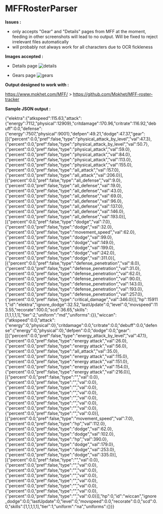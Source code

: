 # MFFRosterParser

**Issues :**
- only accepts "Gear" and "Details" pages from MFF at the moment, feeding in other screenshots will lead to no output. Will be fixed to reject irrelevant files automatically
- will probably not always work for all characters due to OCR fickleness

**Images accepted :**
- Details page
![details](http://i.imgur.com/FKwpuFI.png)

- Gears page
![gears](http://i.imgur.com/yXNrrka.png)

**Output designed to work with :**

https://www.mokhet.com/MFF/ > https://github.com/Mokhet/MFF-roster-tracker

**Sample JSON output :**

{"elektra":{"atkspeed":115.63,"attack":{"energy":7112,"physical":12909},"critdamage":170.96,"critrate":116.92,"debuff":0.0,"defense":{"energy":7507,"physical":9001},"defpen":49.21,"dodge":47.37,"gear":[[{"percent":0.0,"pref":false,"type":"physical_attack_by_level","val":47.3},{"percent":0.0,"pref":false,"type":"physical_attack_by_level","val":50.7},{"percent":0.0,"pref":false,"type":"physical_attack","val":59.0},{"percent":0.0,"pref":false,"type":"physical_attack","val":84.0},{"percent":0.0,"pref":false,"type":"physical_attack","val":113.0},{"percent":0.0,"pref":false,"type":"physical_attack","val":155.0},{"percent":0.0,"pref":false,"type":"all_attack","val":157.0},{"percent":0.0,"pref":false,"type":"all_attack","val":206.0}],[{"percent":0.0,"pref":false,"type":"all_defense","val":9.0},{"percent":0.0,"pref":false,"type":"all_defense","val":19.0},{"percent":0.0,"pref":false,"type":"all_defense","val":43.0},{"percent":0.0,"pref":false,"type":"all_defense","val":69.0},{"percent":0.0,"pref":false,"type":"all_defense","val":96.0},{"percent":0.0,"pref":false,"type":"all_defense","val":137.0},{"percent":0.0,"pref":false,"type":"all_defense","val":146.0},{"percent":0.0,"pref":false,"type":"all_defense","val":193.0}],[{"percent":0.0,"pref":false,"type":"dodge","val":7.0},{"percent":0.0,"pref":false,"type":"dodge","val":32.0},{"percent":0.0,"pref":false,"type":"movement_speed","val":62.0},{"percent":0.0,"pref":false,"type":"dodge","val":99.0},{"percent":0.0,"pref":false,"type":"dodge","val":149.0},{"percent":0.0,"pref":false,"type":"dodge","val":199.0},{"percent":0.0,"pref":false,"type":"dodge","val":242.0},{"percent":0.0,"pref":false,"type":"dodge","val":311.0}],[{"percent":0.0,"pref":false,"type":"defense_penetration","val":8.0},{"percent":0.0,"pref":false,"type":"defense_penetration","val":31.0},{"percent":0.0,"pref":false,"type":"defense_penetration","val":62.0},{"percent":0.0,"pref":false,"type":"defense_penetration","val":90.0},{"percent":0.0,"pref":false,"type":"defense_penetration","val":143.0},{"percent":0.0,"pref":false,"type":"defense_penetration","val":193.0},{"percent":0.0,"pref":false,"type":"defense_penetration","val":257.0},{"percent":0.0,"pref":false,"type":"critical_damage","val":346.0}]],"hp":159111,"id":"elektra","ignore_dodge":32.52,"lastUpdate":0,"level":0,"movspeed":113.55,"recorate":100.0,"scd":36.65,"skills":[1,1,1,1,1],"tier":2,"uniform":"md","uniforms":{}},"wiccan":{"atkspeed":0.0,"attack":{"energy":0,"physical":0},"critdamage":0.0,"critrate":0.0,"debuff":0.0,"defense":{"energy":0,"physical":0},"defpen":0.0,"dodge":0.0,"gear":[[{"percent":0.0,"pref":false,"type":"energy_attack_by_level","val":47.1},{"percent":0.0,"pref":false,"type":"energy attack","val":26.0},{"percent":0.0,"pref":false,"type":"energy attack","val":56.0},{"percent":0.0,"pref":false,"type":"all_attack","val":35.0},{"percent":0.0,"pref":false,"type":"energy attack","val":115.0},{"percent":0.0,"pref":false,"type":"energy attack","val":151.0},{"percent":0.0,"pref":false,"type":"energy attack","val":154.0},{"percent":0.0,"pref":false,"type":"energy attack","val":216.0}],[{"percent":0.0,"pref":false,"type":"","val":0.0},{"percent":0.0,"pref":false,"type":"","val":0.0},{"percent":0.0,"pref":false,"type":"","val":0.0},{"percent":0.0,"pref":false,"type":"","val":0.0},{"percent":0.0,"pref":false,"type":"","val":0.0},{"percent":0.0,"pref":false,"type":"","val":0.0},{"percent":0.0,"pref":false,"type":"","val":0.0},{"percent":0.0,"pref":false,"type":"","val":0.0}],[{"percent":0.0,"pref":false,"type":"movement_speed","val":7.0},{"percent":0.0,"pref":false,"type":"hp","val":112.0},{"percent":0.0,"pref":false,"type":"dodge","val":62.0},{"percent":0.0,"pref":false,"type":"dodge","val":102.0},{"percent":0.0,"pref":false,"type":"hp","val":390.0},{"percent":0.0,"pref":false,"type":"dodge","val":179.0},{"percent":0.0,"pref":false,"type":"dodge","val":253.0},{"percent":0.0,"pref":false,"type":"dodge","val":335.0}],[{"percent":0.0,"pref":false,"type":"","val":0.0},{"percent":0.0,"pref":false,"type":"","val":0.0},{"percent":0.0,"pref":false,"type":"","val":0.0},{"percent":0.0,"pref":false,"type":"","val":0.0},{"percent":0.0,"pref":false,"type":"","val":0.0},{"percent":0.0,"pref":false,"type":"","val":0.0},{"percent":0.0,"pref":false,"type":"","val":0.0},{"percent":0.0,"pref":false,"type":"","val":0.0}]],"hp":0,"id":"wiccan","ignore_dodge":0.0,"lastUpdate":0,"level":0,"movspeed":0.0,"recorate":0.0,"scd":0.0,"skills":[1,1,1,1,1],"tier":1,"uniform":"na","uniforms":{}}}
